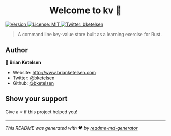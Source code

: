 <h1 align="center">Welcome to kv 👋</h1>
<p>
  <a href="https://github.com/bketelsen/kv" target="_blank">
    <img alt="Version" src="https://img.shields.io/npm/v/kv.svg">
  </a>
  <a href="#" target="_blank">
    <img alt="License: MIT" src="https://img.shields.io/badge/License-MIT-yellow.svg" />
  </a>
  <a href="https://twitter.com/bketelsen" target="_blank">
    <img alt="Twitter: bketelsen" src="https://img.shields.io/twitter/follow/bketelsen.svg?style=social" />
  </a>
</p>

> A command line key-value store built as a learning exercise for Rust.

## Author

👤 **Brian Ketelsen**

* Website: http://www.brianketelsen.com
* Twitter: [@bketelsen](https://twitter.com/bketelsen)
* Github: [@bketelsen](https://github.com/bketelsen)

## Show your support

Give a ⭐️ if this project helped you!

***
_This README was generated with ❤️ by [readme-md-generator](https://github.com/kefranabg/readme-md-generator)_
